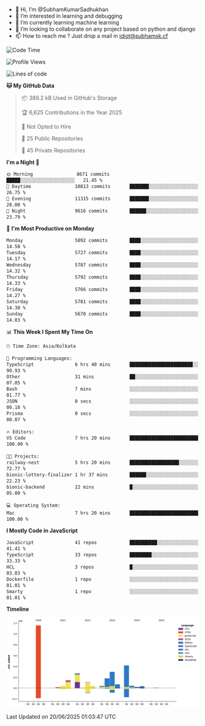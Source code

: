 - 👋 Hi, I’m @SubhamKumarSadhukhan
- 👀 I’m interested in learning and debugging
- 🌱 I’m currently learning machine learning
- 💞️ I’m looking to collaborate on any project based on python and django
- 📫 How to reach me ?
      Just drop a mail in idiot@subhamsk.cf

<!---
SubhamKumarSadhukhan/SubhamKumarSadhukhan is a ✨ special ✨ repository because its `README.md` (this file) appears on your GitHub profile.
You can click the Preview link to take a look at your changes.
--->


<!--START_SECTION:waka-->
![Code Time](http://img.shields.io/badge/Code%20Time-2%2C966%20hrs%2050%20mins-blue)

![Profile Views](http://img.shields.io/badge/Profile%20Views-0-blue)

![Lines of code](https://img.shields.io/badge/From%20Hello%20World%20I%27ve%20Written-2.9%20million%20lines%20of%20code-blue)

**🐱 My GitHub Data** 

> 📦 389.2 kB Used in GitHub's Storage 
 > 
> 🏆 6,625 Contributions in the Year 2025
 > 
> 🚫 Not Opted to Hire
 > 
> 📜 25 Public Repositories 
 > 
> 🔑 45 Private Repositories 
 > 
**I'm a Night 🦉** 

```text
🌞 Morning                8671 commits        █████░░░░░░░░░░░░░░░░░░░░   21.45 % 
🌆 Daytime                10813 commits       ███████░░░░░░░░░░░░░░░░░░   26.75 % 
🌃 Evening                11315 commits       ███████░░░░░░░░░░░░░░░░░░   28.00 % 
🌙 Night                  9616 commits        ██████░░░░░░░░░░░░░░░░░░░   23.79 % 
```
📅 **I'm Most Productive on Monday** 

```text
Monday                   5892 commits        ████░░░░░░░░░░░░░░░░░░░░░   14.58 % 
Tuesday                  5727 commits        ████░░░░░░░░░░░░░░░░░░░░░   14.17 % 
Wednesday                5787 commits        ████░░░░░░░░░░░░░░░░░░░░░   14.32 % 
Thursday                 5792 commits        ████░░░░░░░░░░░░░░░░░░░░░   14.33 % 
Friday                   5766 commits        ████░░░░░░░░░░░░░░░░░░░░░   14.27 % 
Saturday                 5781 commits        ████░░░░░░░░░░░░░░░░░░░░░   14.30 % 
Sunday                   5670 commits        ████░░░░░░░░░░░░░░░░░░░░░   14.03 % 
```


📊 **This Week I Spent My Time On** 

```text
🕑︎ Time Zone: Asia/Kolkata

💬 Programming Languages: 
TypeScript               6 hrs 40 mins       ███████████████████████░░   90.93 % 
Other                    31 mins             ██░░░░░░░░░░░░░░░░░░░░░░░   07.05 % 
Bash                     7 mins              ░░░░░░░░░░░░░░░░░░░░░░░░░   01.77 % 
JSON                     0 secs              ░░░░░░░░░░░░░░░░░░░░░░░░░   00.18 % 
Prisma                   0 secs              ░░░░░░░░░░░░░░░░░░░░░░░░░   00.07 % 

🔥 Editors: 
VS Code                  7 hrs 20 mins       █████████████████████████   100.00 % 

🐱‍💻 Projects: 
railway-nest             5 hrs 20 mins       ██████████████████░░░░░░░   72.77 % 
bionic-lottery-finalizer 1 hr 37 mins        ██████░░░░░░░░░░░░░░░░░░░   22.23 % 
bionic-backend           22 mins             █░░░░░░░░░░░░░░░░░░░░░░░░   05.00 % 

💻 Operating System: 
Mac                      7 hrs 20 mins       █████████████████████████   100.00 % 
```

**I Mostly Code in JavaScript** 

```text
JavaScript               41 repos            ██████████░░░░░░░░░░░░░░░   41.41 % 
TypeScript               33 repos            ████████░░░░░░░░░░░░░░░░░   33.33 % 
HCL                      3 repos             █░░░░░░░░░░░░░░░░░░░░░░░░   03.03 % 
Dockerfile               1 repo              ░░░░░░░░░░░░░░░░░░░░░░░░░   01.01 % 
Smarty                   1 repo              ░░░░░░░░░░░░░░░░░░░░░░░░░   01.01 % 
```



**Timeline**

![Lines of Code chart](https://raw.githubusercontent.com/SubhamKumarSadhukhan/SubhamKumarSadhukhan/main/assets/bar_graph.png)


 Last Updated on 20/06/2025 01:03:47 UTC
<!--END_SECTION:waka-->
